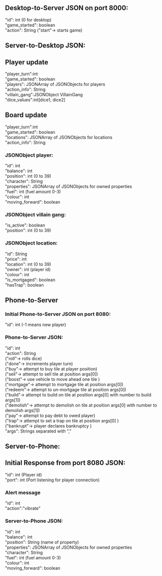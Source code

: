 ## Desktop-to-Server JSON on port 8000:
"id": int (0 for desktop) <br />
"game_started": boolean <br />
"action": String ("start"-> starts game) <br />

## Server-to-Desktop JSON:
## Player update
"player_turn":int <br />
"game_started": boolean <br />
"players": JSONArray of JSONObjects for players <br />
"action_info": String <br />
"villain_gang":JSONObject VillainGang<br />
"dice_values":int[dice1, dice2] <br />

## Board update
"player_turn":int <br />
"game_started": boolean <br />
"locations": JSONArray of JSONObjects for locations <br />
"action_info": String <br />

### JSONObject player:
"id": int <br />
"balance": int <br />
"position": int (0 to 39) <br />
"character": String <br />
"properties": JSONArray of JSONObjects for owned properties <br />
"fuel": int (fuel amount 0-3) <br />
"colour": int <br />
"moving_forward": boolean <br />

### JSONObject villain gang:
"is_active": boolean <br />
"position": int (0 to 39) <br />

### JSONObject location:
"id": String <br />
"price": int <br />
"location": int (0 to 39) <br />
"owner": int (player id) <br />
"colour": int <br />
"is_mortgaged": boolean <br />
"hasTrap": boolean <br />

## Phone-to-Server 
### Initial Phone-to-Server JSON on port 8080:
"id": int (-1 means new player)<br />

### Phone-to-Server JSON:
"id": int <br />
"action": String<br />
("roll"-> rolls dice)<br />
("done"-> increments player turn) <br />
("buy"-> attempt to buy tile at player position) <br />
("sell"-> attempt to sell tile at position args[0]) <br />
("boost"-> use vehicle to move ahead one tile )<br />
("mortgage"-> attempt to mortgage tile at position args[0])<br />
("redeem"-> attempt to un-mortgage tile at position args[0])<br />
("build"-> attempt to build on tile at position args[0] with number to build args[1])<br />
("demolish"-> attempt to demolish on tile at position args[0] with number to demolish args[1])<br />
("pay"-> attempt to pay debt to owed player) <br />
("trap"-> attempt to set a trap on tile at position args[0] )<br />
("bankrupt"-> player declares bankruptcy )<br />
"args": Strings separated with "," <br />

## Server-to-Phone:
## Initial Response from port 8080 JSON:
"id": int (Player id)<br />
"port": int (Port listening for player connection) <br />

### Alert message
"id": int <br />
"action":"vibrate"<br />

### Server-to-Phone JSON:
"id": int <br />
"balance": int <br />
"position": String (name of property) <br />
"properties": JSONArray of JSONObjects for owned properties <br />
"character": String <br />
"fuel": int (fuel amount 0-3) <br />
"colour": int <br />
"moving_forward": boolean <br />
